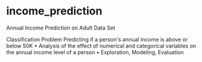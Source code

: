 # income_prediction
Annual Income Prediction on Adult Data Set

Classification Problem Predicting if a person's annual income is above or below 50K 
• Analysis of the effect of numerical and categorical variables on the annual income level of a person 
• Exploration, Modeling, Evaluation


